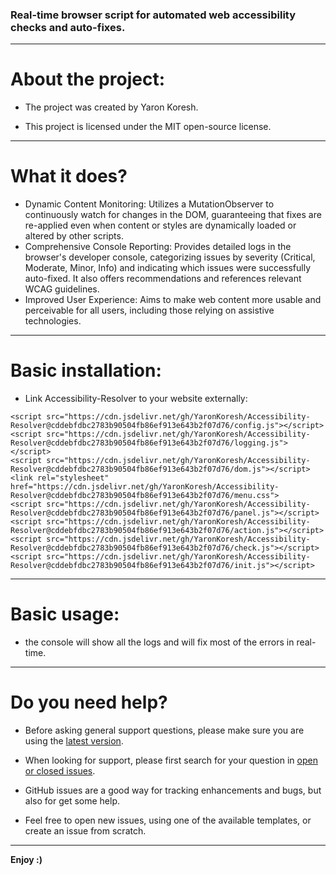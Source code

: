 ### Real-time browser script for automated web accessibility checks and auto-fixes.

- - -

# About the project:

* The project was created by Yaron Koresh.

* This project is licensed under the MIT open-source license.

- - -

# What it does?

* Dynamic Content Monitoring: Utilizes a MutationObserver to continuously watch for changes in the DOM, guaranteeing that fixes are re-applied even when content or styles are dynamically loaded or altered by other scripts.
* Comprehensive Console Reporting: Provides detailed logs in the browser's developer console, categorizing issues by severity (Critical, Moderate, Minor, Info) and indicating which issues were successfully auto-fixed. It also offers recommendations and references relevant WCAG guidelines.
* Improved User Experience: Aims to make web content more usable and perceivable for all users, including those relying on assistive technologies.

- - -

# Basic installation:

* Link Accessibility-Resolver to your website externally:
```
<script src="https://cdn.jsdelivr.net/gh/YaronKoresh/Accessibility-Resolver@cddebfdbc2783b90504fb86ef913e643b2f07d76/config.js"></script>
<script src="https://cdn.jsdelivr.net/gh/YaronKoresh/Accessibility-Resolver@cddebfdbc2783b90504fb86ef913e643b2f07d76/logging.js"></script>
<script src="https://cdn.jsdelivr.net/gh/YaronKoresh/Accessibility-Resolver@cddebfdbc2783b90504fb86ef913e643b2f07d76/dom.js"></script>
<link rel="stylesheet" href="https://cdn.jsdelivr.net/gh/YaronKoresh/Accessibility-Resolver@cddebfdbc2783b90504fb86ef913e643b2f07d76/menu.css">
<script src="https://cdn.jsdelivr.net/gh/YaronKoresh/Accessibility-Resolver@cddebfdbc2783b90504fb86ef913e643b2f07d76/panel.js"></script>
<script src="https://cdn.jsdelivr.net/gh/YaronKoresh/Accessibility-Resolver@cddebfdbc2783b90504fb86ef913e643b2f07d76/action.js"></script>
<script src="https://cdn.jsdelivr.net/gh/YaronKoresh/Accessibility-Resolver@cddebfdbc2783b90504fb86ef913e643b2f07d76/check.js"></script>
<script src="https://cdn.jsdelivr.net/gh/YaronKoresh/Accessibility-Resolver@cddebfdbc2783b90504fb86ef913e643b2f07d76/init.js"></script>
```

- - -

# Basic usage:

* the console will show all the logs and will fix most of the errors in real-time.

- - -

# Do you need help?

* Before asking general support questions, please make sure you are using the [latest version](https://github.com/YaronKoresh/Accessibility-Resolver/releases/latest).

* When looking for support, please first search for your question in [open or closed issues](https://github.com/YaronKoresh/Accessibility-Resolver/issues?q=is%3Aissue).

* GitHub issues are a good way for tracking enhancements and bugs, but also for get some help.

* Feel free to open new issues, using one of the available templates, or create an issue from scratch.

- - -

**Enjoy :)**
